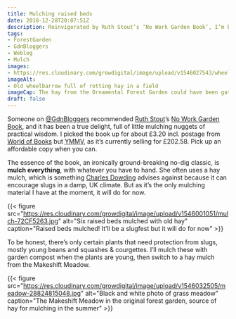 ```yaml
---
title: Mulching raised beds
date: 2018-12-28T20:07:51Z
description: Reinvigorated by Ruth Stout’s ‘No Work Garden Book’, I’m back to mulching all the raised beds.
tags: 
- ForestGarden
- GdnBloggers
- Weblog
- Mulch
images: 
- https://res.cloudinary.com/growdigital/image/upload/v1546027543/wheelbarrow-72310D61.jpg
imageAlt: 
- Old wheelbarrow full of rotting hay in a field
imageCap: The hay from the Ornamental Forest Garden could have been gathered sooner but it’s good enough for mulch
draft: false
---
```


Someone on [@GdnBloggers](https://twitter.com/Gdnbloggers) recommended [Ruth Stout](https://en.wikipedia.org/wiki/Ruth_Stout)’s [No Work Garden Book](https://duckduckgo.com/?q=ruth+stout+no+work+garden+book&t=osx&ia=products), and it has been a true delight, full of little mulching nuggets of practical wisdom. I picked the book up for about £3.20 incl. postage from [World of Books](https://www.worldofbooks.com/en-gb/category/all?keyword=ruth%20stout) but <abbr title="Your Mileage May Vary">YMMV</abbr>, as it’s currently selling for £202.58. Pick up an affordable copy when you can.

The essence of the book, an ironically ground-breaking no-dig classic, is **mulch everything**, with whatever you have to hand. She often uses a hay mulch, which is something [Charles Dowding](https://www.charlesdowding.co.uk) advises against because it can encourage slugs in a damp, UK climate. But as it’s the only mulching material I have at the moment, it will do for now. 

{{< figure src="https://res.cloudinary.com/growdigital/image/upload/v1546001051/mulch-72CF5263.jpg" alt="Six raised beds mulched with old hay" caption="Raised beds mulched! It’ll be a slugfest but it will do for now" >}}

To be honest, there’s only certain plants that need protection from slugs, mostly young beans and squashes & courgettes. I’ll mulch these with garden compost when the plants are young, then switch to a hay mulch from the Makeshift Meadow.

{{< figure src="https://res.cloudinary.com/growdigital/image/upload/v1546032505/meadow-28824815048.jpg" alt="Black and white photo of grass meadow" caption="The Makeshift Meadow in the original forest garden, source of hay for mulching in the summer" >}}
